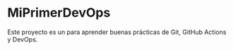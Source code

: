 # MiPrimerDevOps

Este proyecto es un para aprender buenas prácticas de Git, GitHub Actions y DevOps.
